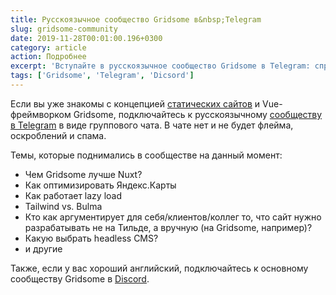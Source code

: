 ```yaml
---
title: Русскоязычное сообщество Gridsome в&nbsp;Telegram
slug: gridsome-community
date: 2019-11-28T00:01:00.196+0300
category: article
action: Подробнее
excerpt: 'Вступайте в русскоязычное сообщество Gridsome в Telegram: спрашивайте, если не получается решить задачу, и делитесь своими знаниями с другими.'
tags: ['Gridsome', 'Telegram', 'Dicsord']
---
```


Если вы уже знакомы с концепцией [статических сайтов](/blog/wordpress-vs-static/) и Vue-фреймворком Gridsome, подключайтесь к русскоязычному [сообществу в Telegram](https://tglink.me/gridsome) в виде группового чата. В чате нет и не будет флейма, оскроблений и спама.

Темы, которые поднимались в сообществе на данный момент:
- Чем Gridsome лучше Nuxt?
- Как оптимизировать Яндекс.Карты
- Как работает lazy load
- Tailwind vs. Bulma
- Кто как аргументирует для себя/клиентов/коллег то, что сайт нужно разрабатывать не на Тильде, а вручную (на Gridsome, например)?
- Какую выбрать headless CMS?
- и другие

Также, если у вас хороший английский, подключайтесь к основному сообществу Gridsome в&nbsp;[Discord](https://discordapp.com/invite/7znJUkH).
